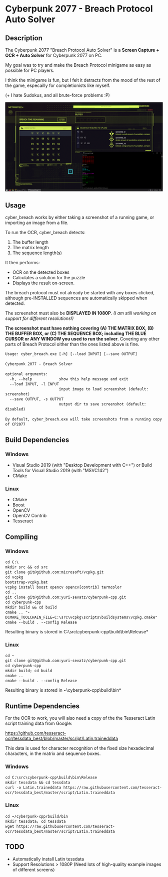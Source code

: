 # Cyberpunk 2077 - Breach Protocol Auto Solver

## Description

The Cyberpunk 2077 "Breach Protocol Auto Solver" is a **Screen Capture + OCR + Auto Solver** for Cyberpunk 2077 on PC.

My goal was to try and make the Breach Protocol minigame as easy as possible for PC players.

I think the minigame is fun, but I felt it detracts from the mood of the rest of the game, especailly for completionists like myself.

(+ I hate Sudokus, and all brute-force problems :P)

![Screenshot](/SCREENSHOT.png?raw=true "Optional Title")

## Usage

cyber_breach works by either taking a screenshot of a running game, or importing an image from a file.

To run the OCR, cyber_breach detects:

1. The buffer length
2. The matrix length
3. The sequence length(s)

It then performs:

- OCR on the detected boxes
- Calculates a solution for the puzzle
- Displays the result on-screen.

The breach protocol must not already be started with any boxes clicked, although pre-INSTALLED sequences are automatically skipped when detected.

The screenshot must also be **DISPLAYED IN 1080P**.  *(I am still working on support for different resolutions!)*

**The screenshot must have nothing covering (A) THE MATRIX BOX, (B) THE BUFFER BOX, or (C) THE SEQUENCE BOX; including THE BLUE CURSOR or ANY WINDOW you used to run the solver**.  Covering any other parts of Breach Protocol oither than the ones listed above is fine.

```
Usage: cyber_breach.exe [-h] [--load INPUT] [--save OUTPUT]

Cyberpunk 2077 - Breach Solver
  
optional arguments:
  -h, --help            show this help message and exit
  --load INPUT, -l INPUT
                        input image to load screenshot (default: screenshot)
  --save OUTPUT, -s OUTPUT
                        output dir to save screenshot (default: disabled)

By default, cyber_breach.exe will take screenshots from a running copy of CP2077
```

## Build Dependencies

### Windows

- Visual Studio 2019 (with "Desktop Development with C++") or Build Tools for Visual Studio 2019 (with "MSVC142")
- CMake

### Linux

- CMake
- Boost
- OpenCV
- OpenCV Contrib
- Tesseract

## Compiling

### Windows
```
cd C:\
mkdir src && cd src
git clone git@github.com:microsoft/vcpkg.git
cd vcpkg
bootstrap-vcpkg.bat
vcpkg install boost opencv opencv[contrib] termcolor
cd ..
git clone git@github.com:yuri-sevatz/cyberpunk-cpp.git
cd cyberpunk-cpp
mkdir build && cd build
cmake .. "-DCMAKE_TOOLCHAIN_FILE=C:\src\vcpkg\scripts\buildsystems\vcpkg.cmake"
cmake --build . --config Release
```

Resulting binary is stored in C:\src\cyberpunk-cpp\build\bin\Release\*

### Linux

```
cd ~
git clone git@github.com:yuri-sevatz/cyberpunk-cpp.git
cd cyberpunk-cpp
mkdir build; cd build
cmake ..
cmake --build . --config Release
```

Resulting binary is stored in ~\cyberpunk-cpp\build\bin\*

## Runtime Dependencies

For the OCR to work, you will also need a copy of the the Tesseract Latin script training data from Google:

https://github.com/tesseract-ocr/tessdata_best/blob/master/script/Latin.traineddata

This data is used for character recognition of the fixed size hexadecimal characters, in the matrix and sequence boxes.

### Windows

```
cd C:\src\cyberpunk-cpp\build\bin\Release
mkdir tessdata && cd tessdata
curl -o Latin.traineddata https://raw.githubusercontent.com/tesseract-ocr/tessdata_best/master/script/Latin.traineddata
```

### Linux

```
cd ~/cyberpunk-cpp/build/bin
mkdir tessdata; cd tessdata
wget https://raw.githubusercontent.com/tesseract-ocr/tessdata_best/master/script/Latin.traineddata
```

## TODO

- Automatically install Latin tessdata
- Support Resolutions > 1080P (Need lots of high-quality example images of different screens)
